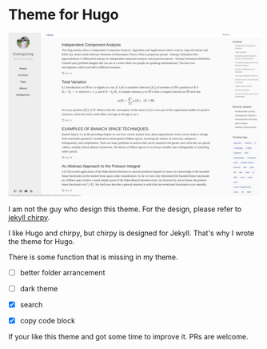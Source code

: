 # Theme for Hugo

![image](https://github.com/chen-gz/hugo_zong/blob/42efad59a27f88b65cdde842ec1764d3bdf59a9f/samle.png)

I am not the guy who design this theme. For the design, please refer to [jekyll chirpy](https://github.com/cotes2020/jekyll-theme-chirpy).

I like Hugo and chirpy, but chirpy is designed for Jekyll. That's why I wrote the theme for Hugo.

There is some function that is missing in my theme. 

- [ ] better folder arrancement
- [ ] dark theme
- [x] search
- [x] copy code block


If your like this theme and got some time to improve it. PRs are welcome. 
